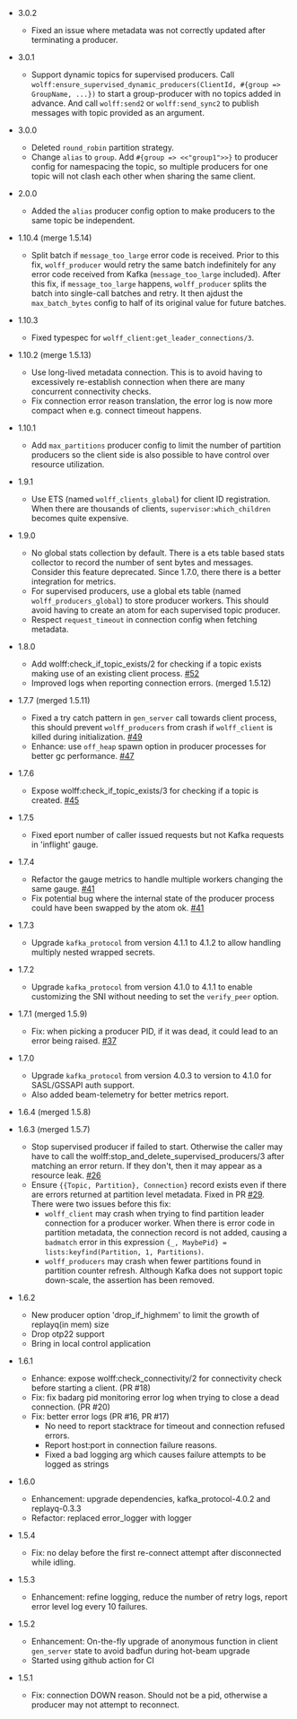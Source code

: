 * 3.0.2
  - Fixed an issue where metadata was not correctly updated after terminating a producer.

* 3.0.1
  - Support dynamic topics for supervised producers.
    Call `wolff:ensure_supervised_dynamic_producers(ClientId, #{group => GroupName, ...})` to
    start a group-producer with no topics added in advance.
    And call `wolff:send2` or `wolff:send_sync2` to publish messages with topic provided as an argument.

* 3.0.0
  - Deleted `round_robin` partition strategy.
  - Change `alias` to `group`.
    Add `#{group => <<"group1">>}` to producer config for namespacing the topic,
    so multiple producers for one topic will not clash each other when sharing the same client.

* 2.0.0
  - Added the `alias` producer config option to make producers to the same topic be independent.

* 1.10.4 (merge 1.5.14)
  - Split batch if `message_too_large` error code is received.
    Prior to this fix, `wolff_producer` would retry the same batch indefinitely for any error code received from Kafka (`message_too_large` included).
    After this fix, if `message_too_large` happens, `wolff_producer` splits the batch into single-call batches and retry.
    It then ajdust the `max_batch_bytes` config to half of its original value for future batches.

* 1.10.3
  - Fixed typespec for `wolff_client:get_leader_connections/3`.

* 1.10.2 (merge 1.5.13)
  - Use long-lived metadata connection.
    This is to avoid having to excessively re-establish connection when there are many concurrent connectivity checks.
  - Fix connection error reason translation, the error log is now more compact when e.g. connect timeout happens.

* 1.10.1
  - Add `max_partitions` producer config to limit the number of partition producers so the client side is also possible to have control over resource utilization.

* 1.9.1
  - Use ETS (named `wolff_clients_global`) for client ID registration.
    When there are thousands of clients, `supervisor:which_children` becomes quite expensive.

* 1.9.0
  - No global stats collection by default.
    There is a ets table based stats collector to record the number of sent bytes and messages. Consider this feature deprecated.
    Since 1.7.0, there there is a better integration for metrics.
  - For supervised producers, use a global ets table (named `wolff_producers_global`) to store producer workers.
    This should avoid having to create an atom for each supervised topic producer.
  - Respect `request_timeout` in connection config when fetching metadata.

* 1.8.0
  - Add wolff:check_if_topic_exists/2 for checking if a topic exists making use of an existing client process. [#52](https://github.com/kafka4beam/wolff/pull/52)
  - Improved logs when reporting connection errors. (merged 1.5.12)
* 1.7.7 (merged 1.5.11)
  - Fixed a try catch pattern in `gen_server` call towards client process, this should prevent `wolff_producers` from crash if `wolff_client` is killed during initialization. [#49](https://github.com/kafka4beam/wolff/pull/49)
  - Enhance: use `off_heap` spawn option in producer processes for better gc performance. [#47](https://github.com/kafka4beam/wolff/pull/47)
* 1.7.6
  - Expose wolff:check_if_topic_exists/3 for checking if a topic is created. [#45](https://github.com/kafka4beam/wolff/pull/45)
* 1.7.5
  - Fixed eport number of caller issued requests but not Kafka requests in 'inflight' gauge.
* 1.7.4
  - Refactor the gauge metrics to handle multiple workers changing the
    same gauge. [#41](https://github.com/kafka4beam/wolff/pull/41)
  - Fix potential bug where the internal state of the producer process
    could have been swapped by the atom
    ok. [#41](https://github.com/kafka4beam/wolff/pull/41)
* 1.7.3
  - Upgrade `kafka_protocol` from version 4.1.1 to 4.1.2 to allow handling multiply nested wrapped secrets.
* 1.7.2
  - Upgrade `kafka_protocol` from version 4.1.0 to 4.1.1 to enable customizing the SNI without needing to set the `verify_peer` option.
* 1.7.1 (merged 1.5.9)
  - Fix: when picking a producer PID, if it was dead, it could lead to an error being raised. [#37](https://github.com/kafka4beam/wolff/pull/37)
* 1.7.0
  - Upgrade `kafka_protocol` from version 4.0.3 to version to 4.1.0 for SASL/GSSAPI auth support.
  - Also added beam-telemetry for better metrics report.
* 1.6.4 (merged 1.5.8)
* 1.6.3 (merged 1.5.7)
  - Stop supervised producer if failed to start. Otherwise the caller may have to call the wolff:stop_and_delete_supervised_producers/3
    after matching an error return. If they don't, then it may appear as a resource leak. [#26](https://github.com/kafka4beam/wolff/pull/26)
  - Ensure `{{Topic, Partition}, Connection}` record exists even if there are errors returned at partition level metadata.
    Fixed in PR [#29](https://github.com/kafka4beam/wolff/pull/29).
    There were two issues before this fix:
    * `wolff_client` may crash when trying to find partition leader connection for a producer worker.
      When there is error code in partition metadata, the connection record is not added,
      causing a `badmatch` error in this expression `{_, MaybePid} = lists:keyfind(Partition, 1, Partitions)`.
    * `wolff_producers` may crash when fewer partitions found in partition counter refresh.
      Although Kafka does not support topic down-scale, the assertion has been removed.
* 1.6.2
  - New producer option 'drop\_if\_highmem' to limit the growth of replayq(in mem) size
  - Drop otp22 support
  - Bring in local control application
* 1.6.1
  - Enhance: expose wolff:check_connectivity/2 for connectivity check before starting a client. (PR #18)
  - Fix: fix badarg pid monitoring error log when trying to close a dead connection. (PR #20)
  - Fix: better error logs (PR #16, PR #17)
    * No need to report stacktrace for timeout and connection refused errors.
    * Report host:port in connection failure reasons.
    * Fixed a bad logging arg which causes failure attempts to be logged as strings
* 1.6.0
  - Enhancement: upgrade dependencies, kafka_protocol-4.0.2 and replayq-0.3.3
  - Refactor: replaced error_logger with logger
* 1.5.4
  - Fix: no delay before the first re-connect attempt after disconnected while idling.
* 1.5.3
  - Enhancement: refine logging, reduce the number of retry logs, report error level log every 10 failures.
* 1.5.2
  - Enhancement: On-the-fly upgrade of anonymous function in client `gen_server` state to avoid badfun during hot-beam upgrade
  - Started using github action for CI
* 1.5.1
  - Fix: connection DOWN reason. Should not be a pid, otherwise a producer may not attempt to reconnect.
